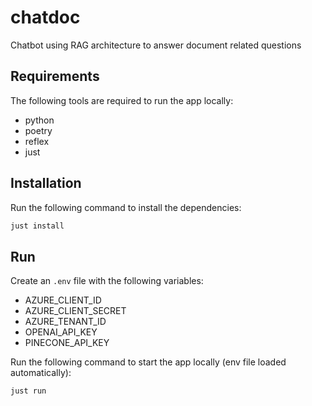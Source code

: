 # chatdoc

Chatbot using RAG architecture to answer document related questions

## Requirements

The following tools are required to run the app locally:

- python
- poetry
- reflex
- just

## Installation

Run the following command to install the dependencies:

```bash
just install
```

## Run

Create an `.env` file with the following variables:

- AZURE_CLIENT_ID
- AZURE_CLIENT_SECRET
- AZURE_TENANT_ID
- OPENAI_API_KEY
- PINECONE_API_KEY

Run the following command to start the app locally (env file loaded automatically):

```bash
just run
```